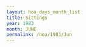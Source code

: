 ```yaml
---
layout: hoa_days_month_list
title: Sittings
year: 1983
month: JUNE
permalink: /hoa/1983/Jun
---
```

